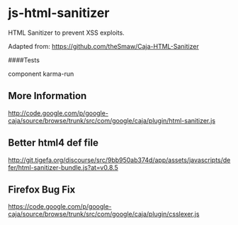 js-html-sanitizer
=================

HTML Sanitizer to prevent XSS exploits.

Adapted from: https://github.com/theSmaw/Caja-HTML-Sanitizer

####Tests

component karma-run

More Information
----------------
http://code.google.com/p/google-caja/source/browse/trunk/src/com/google/caja/plugin/html-sanitizer.js


Better html4 def file
---------------------
http://git.tigefa.org/discourse/src/9bb950ab374d/app/assets/javascripts/defer/html-sanitizer-bundle.js?at=v0.8.5


Firefox Bug Fix
---------------
https://code.google.com/p/google-caja/source/browse/trunk/src/com/google/caja/plugin/csslexer.js